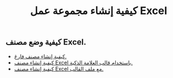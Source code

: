 ﻿---
title: كيفية إنشاء مجموعة عمل Excel
second_title: Aspose.Cells Cloud Documen
linktitle: خلق
type: docs
url: /ar/workbook/create/
keywords: How to create an Excel workbook
description: Aspose.Cells Cloud REST API كيفية إنشاء مصنف Excel. يدعم SDK أنواع لغات التطوير. وهي تشمل Android وC# وGo وJava وNodeJS وPerl وPHP وPython وRuby وswift.
weight: 100
---
## كيفية وضع مصنف Excel.

- [كيفية إنشاء مصنف فارغ.](/cells/ar/workbook/create/empty-workbook/)
- [كيفية إنشاء مصنف Excel باستخدام قالب العلامة الذكية.](/cells/ar/workbook/create/smartmarker/)
- [كيفية إنشاء مصنف Excel مع ملف القالب.](/cells/ar/workbook/create/template-file/)
